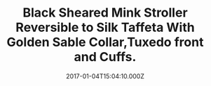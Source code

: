 ---
title: Black Sheared Mink Stroller Reversible to Silk Taffeta With Golden Sable Collar,Tuxedo front and Cuffs.
date: 2017-01-04T15:04:10.000Z
price: 0
sales_price: 
categories: ["Coat"]
image: ["/img/uploads/2017/01/DSC08199.jpg"]
---